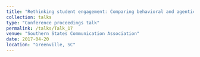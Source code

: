 ```yaml
---
title: "Rethinking student engagement: Comparing behavioral and agentic orientations"
collection: talks
type: "Conference proceedings talk"
permalink: /talks/Talk_17
venue: "Southern States Communication Association"
date: 2017-04-20
location: "Greenville, SC"
---
```


